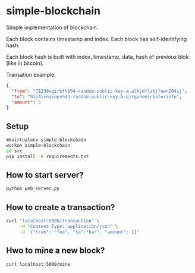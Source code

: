 # simple-blockchain

Simple implementation of blockchain.

Each block contains timestamp and index.
Each block has self-identifying hash.

Each block hash is built with index, timestamp, data, hash of previous blok (like in bitcoin).


Transation example:
```json
{
  "from": "71238uqirbfh894-random-public-key-a-alkjdflakjfewn204ij",
  "to": "93j4ivnqiopvh43-random-public-key-b-qjrgvnoeirbnferinfo",
  "amount": 3
}
```


## Setup
```bash
mkvirtualenv simple-blockchain
workon simple-blockchain
cd src
pip install -R requirements.txt
```

## How to start server?
```bash
python web_server.py
```

## How to create a transaction?
```bash
curl "localhost:5000/transaction" \
     -H "Content-Type: application/json" \
     -d '{"from": "foo", "to":"bar", "amount": 1}'
```

## Hwo to mine a new block?
```bash
curl localhost:5000/mine
```
